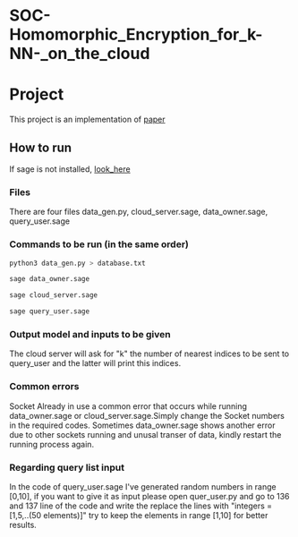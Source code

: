 # SOC-Homomorphic_Encryption_for_k-NN-_on_the_cloud
# Project

This project is an implementation of [paper](https://www.sciencedirect.com/science/article/abs/pii/S0743731515002105)

## How to run

If sage is not installed, [look_here](https://doc.sagemath.org/html/en/installation/index.html)

### Files
There are four files data_gen.py, cloud_server.sage, data_owner.sage, query_user.sage
### Commands  to be run (in the same order)


```bash
python3 data_gen.py > database.txt
```
```bash
sage data_owner.sage
```
```bash
sage cloud_server.sage
```
```bash
sage query_user.sage
```
### Output model and inputs to be given
The cloud server will ask for "k" the number of nearest indices to be sent to query_user and the latter will print this indices.
### Common errors 
Socket Already in use a common error that occurs while running data_owner.sage or cloud_server.sage.Simply change the Socket numbers in the required codes.
Sometimes data_owner.sage shows another error due to other sockets running and unusal transer of data, kindly restart the running process again.
### Regarding query list input
In the code of query_user.sage I've generated random numbers in range [0,10], if you want to give it as input please open quer_user.py and go to 136 and 137 line of the code and write the replace the lines with "integers = [1,5,..(50 elements)]" try to keep the elements in range [1,10] for better results.
